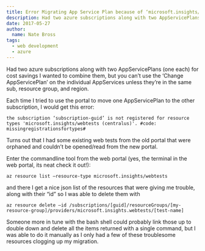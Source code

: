 ```yaml
---
title: Error Migrating App Service Plan because of ‘microsoft.insights/webtests’ 
description: Had two azure subscriptions along with two AppServicePlans (one each) for cost savings I wanted to combine them, but you can’t use the ‘Change AppServicePlan’ on the individual AppServices unless they’re in the same sub, resource group, and region.
date: 2017-05-27
author: 
  name: Nate Bross
tags: 
  - web development
  - azure
---
```

Had two azure subscriptions along with two AppServicePlans (one each) for cost savings I wanted to combine them, but you can’t use the ‘Change AppServicePlan’ on the individual AppServices unless they’re in the same sub, resource group, and region.

Each time I tried to use the portal to move one AppServicePlan to the other subscription, I would get this error:

    the subscription ‘subscription-guid’ is not registered for resource types 'microsoft.insights/webtests (centralus)'. #code: missingregistrationsfortypes#

Turns out that I had some existing web tests from the old portal that were orphaned and couldn’t be opened/read from the new portal.

Enter the commandline tool from the web portal (yes, the terminal in the web portal, its neat check it out!):

    az resource list –resource-type microsoft.insights/webtests

and there I get a nice json list of the resources that were giving me trouble, along with their “id” so I was able to delete them with

    az resource delete –id /subscriptions/[guid]/resourceGroups/[my-resource-group]/providers/microsoft.insights.webtests/[test-name]

Someone more in tune with the bash shell could probably link those up to double down and delete all the items returned with a single command, but I was able to do it manually as I only had a few of these troublesome resources clogging up my migration.
